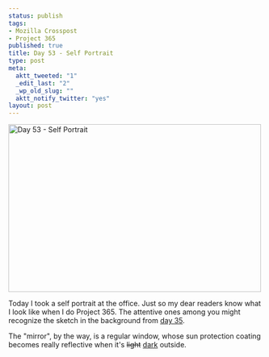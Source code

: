 ```yaml
--- 
status: publish
tags: 
- Mozilla Crosspost
- Project 365
published: true
title: Day 53 - Self Portrait
type: post
meta: 
  aktt_tweeted: "1"
  _edit_last: "2"
  _wp_old_slug: ""
  aktt_notify_twitter: "yes"
layout: post
---
```

<a href="http://www.flickr.com/photos/freeed/5470547202/" title="Day 53 - Self Portrait by Fred​, on Flickr"><img src="http://farm6.static.flickr.com/5015/5470547202_7e8564e945.jpg" width="500" height="333" alt="Day 53 - Self Portrait" /></a>

Today I took a self portrait at the office. Just so my dear readers know what I look like when I do Project 365. The attentive ones among you might recognize the sketch in the background from <a href="http://fredericiana.com/2011/02/04/day-35-crop-circle/">day 35</a>.

The "mirror", by the way, is a regular window, whose sun protection coating becomes really reflective when it's <del datetime="2011-02-23T21:54:06+00:00">light</del> <ins datetime="2011-02-23T21:54:06+00:00">dark</ins> outside.
